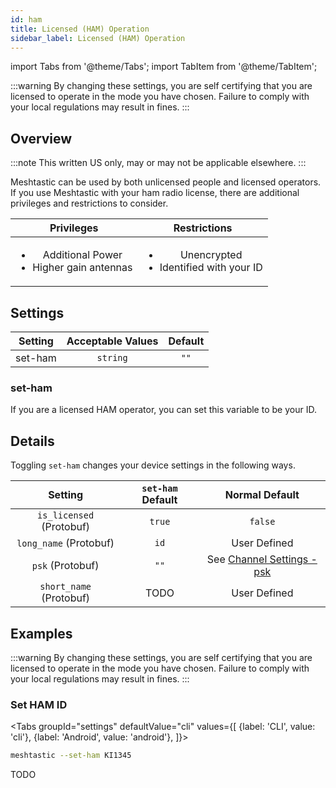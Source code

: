 ```yaml
---
id: ham
title: Licensed (HAM) Operation
sidebar_label: Licensed (HAM) Operation
---
```

import Tabs from '@theme/Tabs';
import TabItem from '@theme/TabItem';

:::warning
By changing these settings, you are self certifying that you are licensed to operate in the mode you have chosen. Failure to comply with your local regulations may result in fines.
:::

## Overview

:::note
This written US only, may or may not be applicable elsewhere.
:::

Meshtastic can be used by both unlicensed people and licensed operators. If you use Meshtastic with your ham radio license, there are additional privileges and restrictions to consider.

| Privileges | Restrictions |
|:----------:|:------------:|
| <ul><li>Additional Power</li><li>Higher gain antennas</li></ul> | <ul><li>Unencrypted</li><li>Identified with your ID</li></ul> |

## Settings

| Setting | Acceptable Values | Default |
| :-----: | :---------------: | :-----: |
| set-ham | `string`| `""`|

### set-ham

If you are a licensed HAM operator, you can set this variable to be your ID.

## Details

Toggling `set-ham` changes your device settings in the following ways.

| Setting | `set-ham` Default | Normal Default |
| :-----: | :-----------------: | :------------: |
| `is_licensed` (Protobuf) | `true` | `false` |
| `long_name` (Protobuf) | `id` | User Defined |
| `psk` (Protobuf) | `""` | See [Channel Settings - psk](channel#psk) |
| `short_name` (Protobuf) | TODO | User Defined |

## Examples

:::warning
By changing these settings, you are self certifying that you are licensed to operate in the mode you have chosen. Failure to comply with your local regulations may result in fines.
:::

### Set HAM ID
<Tabs
  groupId="settings"
  defaultValue="cli"
  values={[
    {label: 'CLI', value: 'cli'},
    {label: 'Android', value: 'android'},
  ]}>
  <TabItem value="cli">

  ```bash title="Set HAM ID"
  meshtastic --set-ham KI1345
  ```

  </TabItem>
  <TabItem value="android">

  TODO

  </TabItem>
</Tabs>
